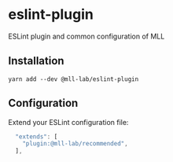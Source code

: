 # eslint-plugin

ESLint plugin and common configuration of MLL

## Installation

    yarn add --dev @mll-lab/eslint-plugin

## Configuration

Extend your ESLint configuration file:

```js
  "extends": [
    "plugin:@mll-lab/recommended",  
  ],
```
